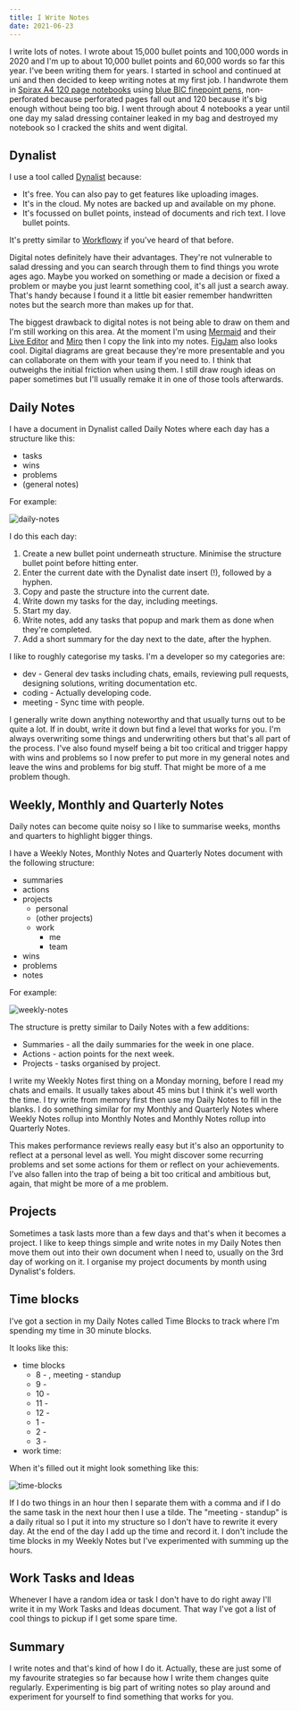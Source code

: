 ```yaml
---
title: I Write Notes
date: 2021-06-23
---
```


I write lots of notes. I wrote about 15,000 bullet points and 100,000 words in 2020 and I'm up to about 10,000 bullet points and 60,000 words so far this year. I've been writing them for years. I started in school and continued at uni and then decided to keep writing notes at my first job. I handwrote them in [Spirax A4 120 page notebooks](https://www.officeworks.com.au/shop/officeworks/p/spirax-a4-no-810-recycled-notebook-120-page-es56800) using [blue BIC finepoint pens](https://www.officeworks.com.au/shop/officeworks/p/bic-cristal-fine-point-ballpoint-pens-blue-12-pack-bi1411be), non-perforated because perforated pages fall out and 120 because it's big enough without being too big. I went through about 4 notebooks a year until one day my salad dressing container leaked in my bag and destroyed my notebook so I cracked the shits and went digital.

## Dynalist

I use a tool called [Dynalist](https://dynalist.io/) because:

- It's free. You can also pay to get features like uploading images.
- It's in the cloud. My notes are backed up and available on my phone.
- It's focussed on bullet points, instead of documents and rich text. I love bullet points.

It's pretty similar to [Workflowy](https://workflowy.com/) if you've heard of that before.

Digital notes definitely have their advantages. They're not vulnerable to salad dressing and you can search through them to find things you wrote ages ago. Maybe you worked on something or made a decision or fixed a problem or maybe you just learnt something cool, it's all just a search away. That's handy because I found it a little bit easier remember handwritten notes but the search more than makes up for that.

The biggest drawback to digital notes is not being able to draw on them and I'm still working on this area. At the moment I'm using [Mermaid](https://mermaid-js.github.io/) and their [Live Editor](https://mermaid-js.github.io/mermaid-live-editor/) and [Miro](https://miro.com/) then I copy the link into my notes. [FigJam](https://www.figma.com/figjam/) also looks cool. Digital diagrams are great because they're more presentable and you can collaborate on them with your team if you need to. I think that outweighs the initial friction when using them. I still draw rough ideas on paper sometimes but I'll usually remake it in one of those tools afterwards.

## Daily Notes

I have a document in Dynalist called Daily Notes where each day has a structure like this:

- tasks
- wins
- problems
- (general notes)

For example:

![daily-notes](../assets/i-write-notes/daily-notes.png)

I do this each day:

1. Create a new bullet point underneath structure. Minimise the structure bullet point before hitting enter.
2. Enter the current date with the Dynalist date insert (!), followed by a hyphen.
3. Copy and paste the structure into the current date.
4. Write down my tasks for the day, including meetings.
5. Start my day.
6. Write notes, add any tasks that popup and mark them as done when they're completed.
7. Add a short summary for the day next to the date, after the hyphen.

I like to roughly categorise my tasks. I'm a developer so my categories are:

- dev - General dev tasks including chats, emails, reviewing pull requests, designing solutions, writing documentation etc.
- coding - Actually developing code.
- meeting - Sync time with people.

I generally write down anything noteworthy and that usually turns out to be quite a lot. If in doubt, write it down but find a level that works for you. I'm always overwriting some things and underwriting others but that's all part of the process. I've also found myself being a bit too critical and trigger happy with wins and problems so I now prefer to put more in my general notes and leave the wins and problems for big stuff. That might be more of a me problem though.

## Weekly, Monthly and Quarterly Notes

Daily notes can become quite noisy so I like to summarise weeks, months and quarters to highlight bigger things. 

I have a Weekly Notes, Monthly Notes and Quarterly Notes document with the following structure:

- summaries
- actions
- projects
  - personal
  - (other projects)
  - work
    - me
    - team
- wins
- problems
- notes

For example:

![weekly-notes](../assets/i-write-notes/weekly-notes.png)

The structure is pretty similar to Daily Notes with a few additions:

- Summaries - all the daily summaries for the week in one place.
- Actions - action points for the next week.
- Projects - tasks organised by project.

I write my Weekly Notes first thing on a Monday morning, before I read my chats and emails. It usually takes about 45 mins but I think it's well worth the time. I try write from memory first then use my Daily Notes to fill in the blanks. I do something similar for my Monthly and Quarterly Notes where Weekly Notes rollup into Monthly Notes and Monthly Notes rollup into Quarterly Notes.

This makes performance reviews really easy but it's also an opportunity to reflect at a personal level as well. You might discover some recurring problems and set some actions for them or reflect on your achievements. I've also fallen into the trap of being a bit too critical and ambitious but, again, that might be more of a me problem.

## Projects

Sometimes a task lasts more than a few days and that's when it becomes a project. I like to keep things simple and write notes in my Daily Notes then move them out into their own document when I need to, usually on the 3rd day of working on it. I organise my project documents by month using Dynalist's folders.

## Time blocks

I've got a section in my Daily Notes called Time Blocks to track where I'm spending my time in 30 minute blocks.

It looks like this:

- time blocks
  - 8 - , meeting - standup
  - 9 -
  - 10 -
  - 11 -
  - 12 -
  - 1 -
  - 2 -
  - 3 -
- work time:

When it's filled out it might look something like this:

![time-blocks](../assets/i-write-notes/time-blocks.png)

If I do two things in an hour then I separate them with a comma and if I do the same task in the next hour then I use a tilde. The "meeting - standup" is a daily ritual so I put it into my structure so I don't have to rewrite it every day. At the end of the day I add up the time and record it. I don't include the time blocks in my Weekly Notes but I've experimented with summing up the hours.

## Work Tasks and Ideas

Whenever I have a random idea or task I don't have to do right away I'll write it in my Work Tasks and Ideas document. That way I've got a list of cool things to pickup if I get some spare time.

## Summary

I write notes and that's kind of how I do it. Actually, these are just some of my favourite strategies so far because how I write them changes quite regularly. Experimenting is big part of writing notes so play around and experiment for yourself to find something that works for you.
